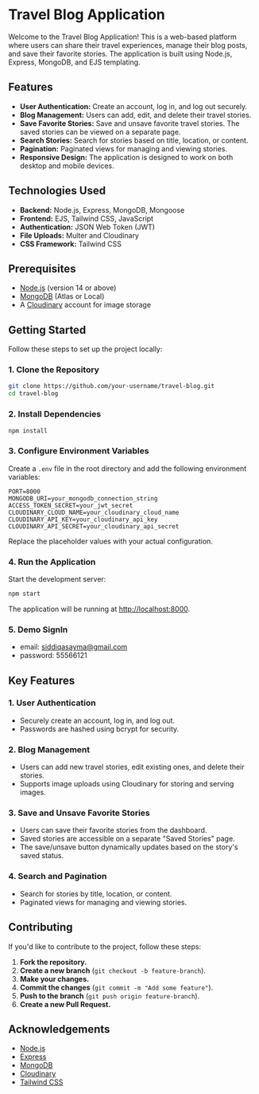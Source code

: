 # Travel Blog Application

Welcome to the Travel Blog Application! This is a web-based platform where users can share their travel experiences, manage their blog posts, and save their favorite stories. The application is built using Node.js, Express, MongoDB, and EJS templating.

## Features

- **User Authentication:** Create an account, log in, and log out securely.
- **Blog Management:** Users can add, edit, and delete their travel stories.
- **Save Favorite Stories:** Save and unsave favorite travel stories. The saved stories can be viewed on a separate page.
- **Search Stories:** Search for stories based on title, location, or content.
- **Pagination:** Paginated views for managing and viewing stories.
- **Responsive Design:** The application is designed to work on both desktop and mobile devices.

## Technologies Used

- **Backend:** Node.js, Express, MongoDB, Mongoose
- **Frontend:** EJS, Tailwind CSS, JavaScript
- **Authentication:** JSON Web Token (JWT)
- **File Uploads:** Multer and Cloudinary
- **CSS Framework:** Tailwind CSS

## Prerequisites

- [Node.js](https://nodejs.org/en/) (version 14 or above)
- [MongoDB](https://www.mongodb.com/) (Atlas or Local)
- A [Cloudinary](https://cloudinary.com/) account for image storage

## Getting Started

Follow these steps to set up the project locally:

### 1. Clone the Repository

```bash
git clone https://github.com/your-username/travel-blog.git
cd travel-blog
```

### 2. Install Dependencies

```bash
npm install
```

### 3. Configure Environment Variables

Create a `.env` file in the root directory and add the following environment variables:

```plaintext
PORT=8000
MONGODB_URI=your_mongodb_connection_string
ACCESS_TOKEN_SECRET=your_jwt_secret
CLOUDINARY_CLOUD_NAME=your_cloudinary_cloud_name
CLOUDINARY_API_KEY=your_cloudinary_api_key
CLOUDINARY_API_SECRET=your_cloudinary_api_secret
```

Replace the placeholder values with your actual configuration.

### 4. Run the Application

Start the development server:

```bash
npm start
```
The application will be running at [http://localhost:8000](http://localhost:8000).


### 5. Demo SignIn
- email: siddiqasayma@gmail.com
- password: 55566121


## Key Features

### 1. User Authentication

- Securely create an account, log in, and log out.
- Passwords are hashed using bcrypt for security.

### 2. Blog Management

- Users can add new travel stories, edit existing ones, and delete their stories.
- Supports image uploads using Cloudinary for storing and serving images.

### 3. Save and Unsave Favorite Stories

- Users can save their favorite stories from the dashboard.
- Saved stories are accessible on a separate "Saved Stories" page.
- The save/unsave button dynamically updates based on the story's saved status.

### 4. Search and Pagination

- Search for stories by title, location, or content.
- Paginated views for managing and viewing stories.

## Contributing

If you'd like to contribute to the project, follow these steps:

1. **Fork the repository.**
2. **Create a new branch** (`git checkout -b feature-branch`).
3. **Make your changes.**
4. **Commit the changes** (`git commit -m "Add some feature"`).
5. **Push to the branch** (`git push origin feature-branch`).
6. **Create a new Pull Request.**

## Acknowledgements

- [Node.js](https://nodejs.org/)
- [Express](https://expressjs.com/)
- [MongoDB](https://www.mongodb.com/)
- [Cloudinary](https://cloudinary.com/)
- [Tailwind CSS](https://tailwindcss.com/)


